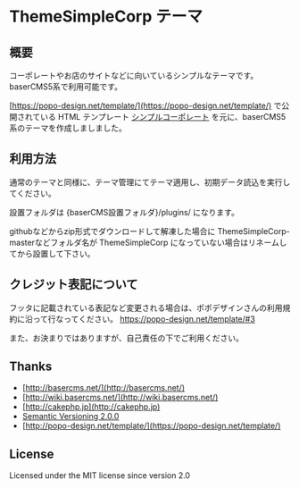 # ThemeSimpleCorp テーマ

## 概要

コーポレートやお店のサイトなどに向いているシンプルなテーマです。baserCMS5系で利用可能です。

[https://popo-design.net/template/](https://popo-design.net/template/) で公開されている HTML テンプレート
[シンプルコーポレート](https://popo-design.net/template/#1) を元に、baserCMS5系のテーマを作成しましました。

## 利用方法

通常のテーマと同様に、テーマ管理にてテーマ適用し、初期データ読込を実行してください。

設置フォルダは
{baserCMS設置フォルダ}/plugins/
になります。

githubなどからzip形式でダウンロードして解凍した場合に ThemeSimpleCorp-masterなどフォルダ名が ThemeSimpleCorp になっていない場合はリネームしてから設置して下さい。

## クレジット表記について

フッタに記載されている表記など変更される場合は、ポポデザインさんの利用規約に沿って行なってください。
https://popo-design.net/template/#3

また、お決まりではありますが、自己責任の下でご利用ください。


## Thanks

-   [http://basercms.net/](http://basercms.net/)
-   [http://wiki.basercms.net/](http://wiki.basercms.net/)
-   [http://cakephp.jp](http://cakephp.jp)
-   [Semantic Versioning 2.0.0](http://semver.org/lang/ja/)
-   [http://popo-design.net/template/](https://popo-design.net/template/)

License
-------

Licensed under the MIT license since version 2.0

